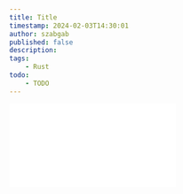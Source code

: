 ```yaml
---
title: Title
timestamp: 2024-02-03T14:30:01
author: szabgab
published: false
description:
tags:
    - Rust
todo:
    - TODO
---
```


![](examples/hello.rs)

